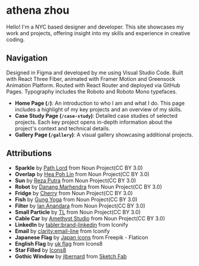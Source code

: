 # athena zhou

Hello! I'm a NYC based designer and developer. This site showcases my work and projects, offering insight into my skills and experience in creative coding.

## Navigation

Designed in Figma and developed by me using Visual Studio Code. Built with React Three Fiber, animated with Framer Motion and Greensock Animation Platform. Routed with React Router and deployed via GitHub Pages. Typography includes the Roboto and Roboto Mono typefaces.

- **Home Page (`/`)**: An introduction to who I am and what I do. This page includes a highlight of my key projects and an overview of my skills.
- **Case Study Page (`/case-study`)**: Detailed case studies of selected projects. Each key project opens in-depth information about the project's context and technical details.
- **Gallery Page (`/gallery`)**: A visual gallery showcasing additional projects.

## Attributions

- **Sparkle** by <a href="https://thenounproject.com/browse/icons/term/sparkle/" target="_blank" title="sparkle Icons">Path Lord</a> from Noun Project(CC BY 3.0)
- **Overlap** by <a href="https://thenounproject.com/browse/icons/term/overlap/" target="_blank" title="overlap Icons">Hea Poh Lin</a> from Noun Project(CC BY 3.0)
- **Sun** by <a href="https://thenounproject.com/browse/icons/term/sun/" target="_blank" title="sun Icons">Reza Putra</a> from Noun Project(CC BY 3.0)
- **Robot** by <a href="https://thenounproject.com/browse/icons/term/robot/" target="_blank" title="Robot Icons">Danang Marhendra</a> from Noun Project(CC BY 3.0)
- **Fridge** by <a href="https://thenounproject.com/browse/icons/term/fridge/" target="_blank" title="Fridge Icons">Cherry</a> from Noun Project(CC BY 3.0)
- **Fish** by <a href="https://thenounproject.com/browse/icons/term/fish/" target="_blank" title="Fish Icons">Gung Yoga</a> from Noun Project(CC BY 3.0)
- **Filter** by <a href="https://thenounproject.com/browse/icons/term/filter/" target="_blank" title="filter Icons">Ian Anandara</a> from Noun Project(CC BY 3.0)
- **Small Particle** by <a href="https://thenounproject.com/browse/icons/term/small-particle/" target="_blank" title="small particle Icons">TL</a> from Noun Project(CC BY 3.0)
- **Cable Car** by <a href="https://thenounproject.com/browse/icons/term/cable-car/" target="_blank" title="cable car Icons">Amethyst Studio</a> from Noun Project(CC BY 3.0)
- **LinkedIn** by <a target="_blank" href="https://icon-sets.iconify.design/tabler/brand-linkedin/">tabler:brand-linkedin</a> from Iconify
- **Email** by <a target="_blank" href="https://icon-sets.iconify.design/clarity/email-line/">clarity:email-line</a> from Iconify
- **Japanese Flag** by <a target="_blank" href="https://www.flaticon.com/free-icons/japan">Japan icons</a> from Freepik - Flaticon
- **English Flag** by <a target="_blank" href="https://icons8.com/icon/ZAhrTZoHdWPg/great-britain">uk flag</a> from Icons8
- **Star Filled** by <a target="_blank" href="https://icons8.com/icon/qdlIi5HkblsU/star-filled">Icons8</a>
- **Gothic Window** by [jlbernard](https://sketchfab.com/jlbernard) from <a href=”https://sketchfab.com/3d-models/gothic-window-e7a94e542961467cbf043ed7771a7b81” target="_blank" title="Gothic Window">Sketch Fab</a>
